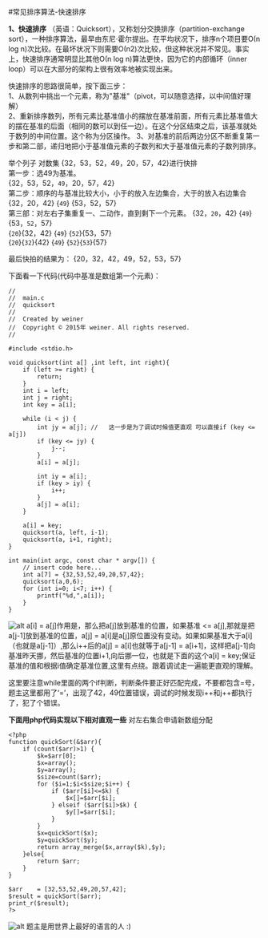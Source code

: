 #常见排序算法-快速排序

**1、快速排序**
（英语：Quicksort），又称划分交换排序（partition-exchange sort），一种排序算法，最早由东尼·霍尔提出。在平均状况下，排序n个项目要Ο(n log n)次比较。在最坏状况下则需要Ο(n2)次比较，但这种状况并不常见。事实上，快速排序通常明显比其他Ο(n log n)算法更快，因为它的内部循环（inner loop）可以在大部分的架构上很有效率地被实现出来。

快速排序的思路很简单，按下面三步：<br/>
	1、从数列中挑出一个元素，称为"基准"（pivot，可以随意选择，以中间值好理解）<br/>
	2、重新排序数列，所有元素比基准值小的摆放在基准前面，所有元素比基准值大的摆在基准的后面（相同的数可以到任一边）。在这个分区结束之后，该基准就处于数列的中间位置。这个称为分区操作。
	3、对基准的前后两边分区不断重复第一步和第二部，递归地把小于基准值元素的子数列和大于基准值元素的子数列排序。
	
举个列子
对数集 {32，53，52，49，20，57，42}进行快排<br/>
第一步：选49为基准。<br/>
{32，53，52，`49`，20，57，42}<br/>
第二步：顺序的与基准比较大小，小于的放入左边集合，大于的放入右边集合<br/>
{32，20，42} {`49`} {53，52，57}<br/>
第三部：对左右子集重复一、二动作，直到剩下一个元素。
{32，`20`，42} {`49`} {53，`52`，57}<br/>
{`20`}{32，42} {`49`} {`52`}{53，57}<br/>
{`20`}{`32`}{42} {`49`} {`52`}{`53`}{57}<br/>

最后快拍的结果为：
{20，32，42，49，52，53，57}

下面看一下代码(代码中基准是数组第一个元素)：

```
//
//  main.c
//  quicksort
//
//  Created by weiner
//  Copyright © 2015年 weiner. All rights reserved.
//

#include <stdio.h>

void quicksort(int a[] ,int left, int right){
    if (left >= right) {
        return;
    }
    int i = left;
    int j = right;
    int key = a[i];
    
    while (i < j) {
        int jy = a[j]; //	这一步是为了调试时候值更直观 可以直接if (key <= a[j])
        if (key <= jy) {
            j--;
        }
        a[i] = a[j];
        
        int iy = a[i];
        if (key > iy) {
            i++;
        }
        a[j] = a[i];
    }
    
    a[i] = key;
    quicksort(a, left, i-1);
    quicksort(a, i+1, right);
}

int main(int argc, const char * argv[]) {
    // insert code here...
    int a[7] = {32,53,52,49,20,57,42};
    quicksort(a,0,6);
    for (int i=0; i<7; i++) {
        printf("%d,",a[i]);
    }
}
```
![alt](http://ocaya4boy.bkt.clouddn.com/image/c_quick_sort.jpeg?imageView2/1/w/200/h/250)
a[i] = a[j]作用是，那么把a[j]放到基准的位置，如果基准 <= a[j],那就是把a[j-1]放到基准的位置，a[j] = a[i]是a[j]原位置没有变动。如果如果基准大于a[i]（也就是a[j-1]）,那么i++后的a[j] = a[i]也就等于a[j-1] = a[i+1]，这样把a[j-1]向基准昨天挪，然后基准的位置i+1,向后挪一位，也就是下面的这个a[i] = key;保证基准的值和根据i值确定基准位置,这里有点绕。跟着调试走一遍能更直观的理解。

这里要注意while里面的两个if判断，判断条件要正好匹配完成，不要都包含=号，题主这里都用了‘=’，出现了42，49位置错误，调试的时候发现i++和j++都执行了，犯了个错误。

**下面用php代码实现以下相对直观一些**
对左右集合申请新数组分配

```
<?php
function quickSort(&$arr){
    if (count($arr)>1) {
        $k=$arr[0];
        $x=array();
        $y=array();
        $size=count($arr);
        for ($i=1;$i<$size;$i++) {
            if ($arr[$i]<=$k) {
                $x[]=$arr[$i];
            } elseif ($arr[$i]>$k) {
                $y[]=$arr[$i];
            }
        }
        $x=quickSort($x);
        $y=quickSort($y);
        return array_merge($x,array($k),$y);
    }else{
        return $arr;
    }
}

$arr    = [32,53,52,49,20,57,42];
$result = quickSort($arr);
print_r($result);
?>
```
![alt](http://ocaya4boy.bkt.clouddn.com/image/php_quick_sort.jpeg?imageView2/1/w/200/h/250)
题主是用世界上最好的语言的人 :)
